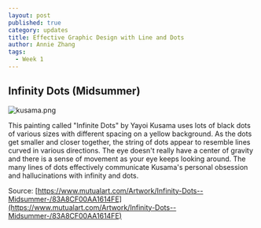 ```yaml
---
layout: post
published: true
category: updates
title: Effective Graphic Design with Line and Dots
author: Annie Zhang
tags:
  - Week 1
---
```

## Infinity Dots (Midsummer)

![kusama.png]({{site.baseurl}}/assets/kusama.png)

This painting called "Infinite Dots" by Yayoi Kusama uses lots of black dots of various sizes with different spacing on a yellow background.
As the dots get smaller and closer together, the string of dots appear to resemble lines curved in various directions. The eye doesn't really have a center of gravity and there is a sense of movement as your eye keeps looking around. The many lines of dots effectively communicate Kusama's personal obsession and hallucinations with infinity and dots.

Source: [https://www.mutualart.com/Artwork/Infinity-Dots--Midsummer-/83A8CF00AA1614FE](https://www.mutualart.com/Artwork/Infinity-Dots--Midsummer-/83A8CF00AA1614FE)
